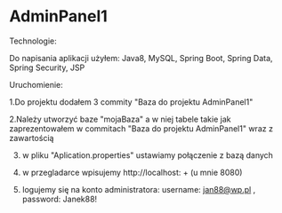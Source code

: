 # AdminPanel1



Technologie:

Do napisania aplikacji użyłem: Java8, MySQL, Spring Boot, Spring Data, Spring Security, JSP 


Uruchomienie:

1.Do projektu dodałem 3 commity "Baza do projektu AdminPanel1"

2.Należy utworzyć baze "mojaBaza" a w niej tabele takie jak zaprezentowałem w commitach 
"Baza do projektu AdminPanel1" wraz z zawartością

3. w pliku "Aplication.properties" ustawiamy połączenie z bazą danych

4. w przegladarce wpisujemy http://localhost: + (u mnie 8080)

5. logujemy się na konto administratora: username: jan88@wp.pl , password: Janek88!
